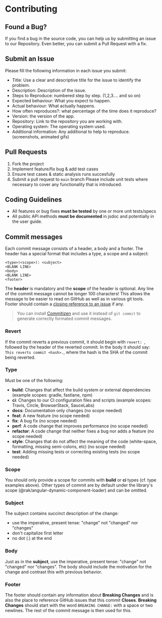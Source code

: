 # Contributing

## Found a Bug?

If you find a bug in the source code, you can help us by submitting an issue to our Repository. Even better, you can submit a Pull Request with a fix.

## Submit an Issue

Please fill the following information in each issue you submit:

- Title: Use a clear and descriptive title for the issue to identify the problem.
- Description: Description of the issue.
- Steps to Reproduce: numbered step by step. (1,2,3.… and so on)
- Expected behaviour: What you expect to happen.
- Actual behaviour: What actually happens.
- How often reproduces?: what percentage of the time does it reproduce?
- Version: the version of the app.
- Repository: Link to the repository you are working with.
- Operating system: The operating system used.
- Additional information: Any additional to help to reproduce. (screenshots, animated gifs)

## Pull Requests

1. Fork the project
2. Implement feature/fix bug & add test cases
3. Ensure test cases & static analysis runs succesfully
4. Submit a pull request to `main` branch
   Please include unit tests where necessary to cover any functionality that is introduced.

## Coding Guidelines

- All features or bug fixes **must be tested** by one or more unit tests/specs
- All public API methods **must be documented** in jsdoc and potentially in the user guide.

## Commit messages

Each commit message consists of a header, a body and a footer. The header has a special format that includes a type, a scope and a subject:

```
<type>(<scope>): <subject>
<BLANK LINE>
<body>
<BLANK LINE>
<footer>
```

The **header** is mandatory and the **scope** of the header is optional.
Any line of the commit message cannot be longer 100 characters! This allows the message to be easier
to read on GitHub as well as in various git tools.
Footer should contain a [closing reference to an issue](https://help.github.com/articles/closing-issues-via-commit-messages/) if any.

> You can install [Commitizen](https://github.com/commitizen/cz-cli) and use it instead of `git commit` to generate correctly formated commit messages.

### Revert

If the commit reverts a previous commit, it should begin with `revert: `, followed by the header of the reverted commit. In the body it should say: `This reverts commit <hash>.`, where the hash is the SHA of the commit being reverted.

### Type

Must be one of the following:

- **build**: Changes that affect the build system or external dependencies (example scopes: gradle, fastlane, npm)
- **ci**: Changes to our CI configuration files and scripts (example scopes: Travis, Circle, BrowserStack, SauceLabs)
- **docs**: Documentation only changes (no scope needed)
- **feat**: A new feature (no scope needed)
- **fix**: A bug fix (no scope needed)
- **perf**: A code change that improves performance (no scope needed)
- **refactor**: A code change that neither fixes a bug nor adds a feature (no scope needed)
- **style**: Changes that do not affect the meaning of the code (white-space, formatting, missing semi-colons, etc) (no scope needed)
- **test**: Adding missing tests or correcting existing tests (no scope needed)

### Scope

You should only provide a scope for commits with **build** or **ci** types (cf. type examples above).
Other types of commit are by default under the library's scope (@rak/angular-dynamic-component-loader) and can be omitted.

### Subject

The subject contains succinct description of the change:

- use the imperative, present tense: "change" not "changed" nor "changes"
- don't capitalize first letter
- no dot (.) at the end

### Body

Just as in the **subject**, use the imperative, present tense: "change" not "changed" nor "changes".
The body should include the motivation for the change and contrast this with previous behavior.

### Footer

The footer should contain any information about **Breaking Changes** and is also the place to
reference GitHub issues that this commit **Closes**.
**Breaking Changes** should start with the word `BREAKING CHANGE:` with a space or two newlines. The rest of the commit message is then used for this.
